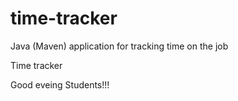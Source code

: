 # time-tracker
Java (Maven) application for tracking time on the job

Time tracker

Good eveing Students!!!
